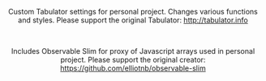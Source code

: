 <p align="center">
Custom Tabulator settings for personal project. Changes various functions and styles. Please support the original Tabulator:  <a href="http://tabulator.info">http://tabulator.info</a>
</p>
<br>
<p align="center">
Includes Observable Slim for proxy of Javascript arrays used in personal project. Please support the original creator: <a href="https://github.com/elliotnb/observable-slim">https://github.com/elliotnb/observable-slim</a> 
</p>